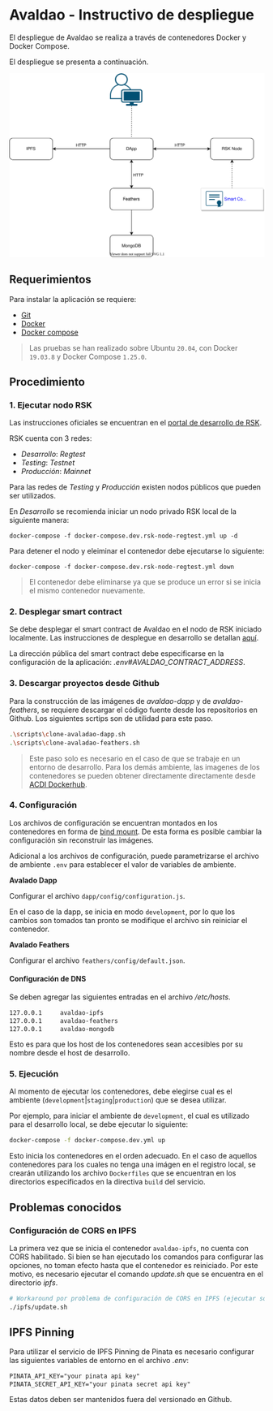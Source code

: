 # Avaldao - Instructivo de despliegue

El despliegue de Avaldao se realiza a través de contenedores Docker y Docker Compose.

El despliegue se presenta a continuación.

![Despliegue](despliegue.svg)

## Requerimientos

Para instalar la aplicación se requiere:

- [Git](https://git-scm.com/)
- [Docker](https://docs.docker.com/get-docker/)
- [Docker compose](https://docs.docker.com/compose/install/)

> Las pruebas se han realizado sobre Ubuntu `20.04`, con Docker `19.03.8` y Docker Compose `1.25.0`.

## Procedimiento

### 1. Ejecutar nodo RSK

Las instrucciones oficiales se encuentran en el [portal de desarrollo de RSK](https://developers.rsk.co/rsk/node/install).

RSK cuenta con 3 redes:

  - *Desarrollo*: *Regtest*
  - *Testing*: *Testnet*
  - *Producción*: *Mainnet*

Para las redes de *Testing* y *Producción* existen nodos públicos que pueden ser utilizados.

En *Desarrollo* se recomienda iniciar un nodo privado RSK local de la siguiente manera:

```
docker-compose -f docker-compose.dev.rsk-node-regtest.yml up -d
```
Para detener el nodo y eleiminar el contenedor debe ejecutarse lo siguiente:

```
docker-compose -f docker-compose.dev.rsk-node-regtest.yml down
```

> El contenedor debe eliminarse ya que se produce un error si se inicia el mismo contenedor nuevamente.

### 2. Desplegar smart contract

Se debe desplegar el smart contract de Avaldao en el nodo de RSK iniciado localmente. Las instrucciones de desplegue en desarrollo se detallan [aquí](https://github.com/ACDI-Argentina/avaldao-contract#desarrollo).

La dirección pública del smart contract debe especificarse en la configuración de la aplicación: *.env#AVALDAO_CONTRACT_ADDRESS*.

### 3. Descargar proyectos desde Github

Para la construcción de las imágenes de *avaldao-dapp* y de *avaldao-feathers*, se requiere descargar el código fuente desde los repositorios en Github. Los siguientes scrtips son de utilidad para este paso.

```bash
.\scripts\clone-avaladao-dapp.sh
.\scripts\clone-avaladao-feathers.sh
```

> Este paso solo es necesario en el caso de que se trabaje en un entorno de desarrollo. Para los demás ambiente, las imagenes de los contenedores se pueden obtener directamente directamente desde [ACDI Dockerhub](https://hub.docker.com/u/acdi).

### 4. Configuración

Los archivos de configuración se encuentran montados en los contenedores en forma de [bind mount](https://docs.docker.com/storage/bind-mounts/). De esta forma es posible cambiar la configuración sin reconstruir las imágenes.

Adicional a los archivos de configuración, puede parametrizarse el archivo de ambiente `.env` para establecer el valor de variables de ambiente.

**Avalado Dapp**

Configurar el archivo `dapp/config/configuration.js`.

En el caso de la dapp, se inicia en modo `development`, por lo que los cambios son tomados tan pronto se modifique el archivo sin reiniciar el contenedor.

**Avalado Feathers**

Configurar el archivo `feathers/config/default.json`.

#### Configuración de DNS

Se deben agregar las siguientes entradas en el archivo */etc/hosts*.

```
127.0.0.1     avaldao-ipfs
127.0.0.1     avaldao-feathers
127.0.0.1     avaldao-mongodb
```

Esto es para que los host de los contenedores sean accesibles por su nombre desde el host de desarrollo.

### 5. Ejecución

Al momento de ejecutar los contenedores, debe elegirse cual es el ambiente (`development`|`staging`|`production`) que se desea utilizar.

Por ejemplo, para iniciar el ambiente de `development`, el cual es utilizado para el desarrollo local, se debe ejecutar lo siguiente:

```bash
docker-compose -f docker-compose.dev.yml up
```

Esto inicia los contenedores en el orden adecuado.
En el caso de aquellos contenedores para los cuales no tenga una imágen en el registro local, se crearán utilizando los archivo `Dockerfiles` que se encuentran en los directorios especificados en la directiva `build` del servicio.

## Problemas conocidos

### Configuración de CORS en IPFS

La primera vez que se inicia el contenedor `avaldao-ipfs`, no cuenta con CORS habilitado. Si bien se han ejecutado los comandos para configurar las opciones, no toman efecto hasta que el contenedor es reiniciado. Por este motivo, es necesario ejecutar el comando *update.sh* que se encuentra en el directorio *ipfs*.

```bash
# Workaround por problema de configuración de CORS en IPFS (ejecutar solo una vez).
./ipfs/update.sh
```

## IPFS Pinning

Para utilizar el servicio de IPFS Pinning de Pinata es necesario configurar las siguientes variables de entorno en el archivo *.env*:

```
PINATA_API_KEY="your pinata api key"
PINATA_SECRET_API_KEY="your pinata secret api key"
```
Estas datos deben ser mantenidos fuera del versionado en Github.